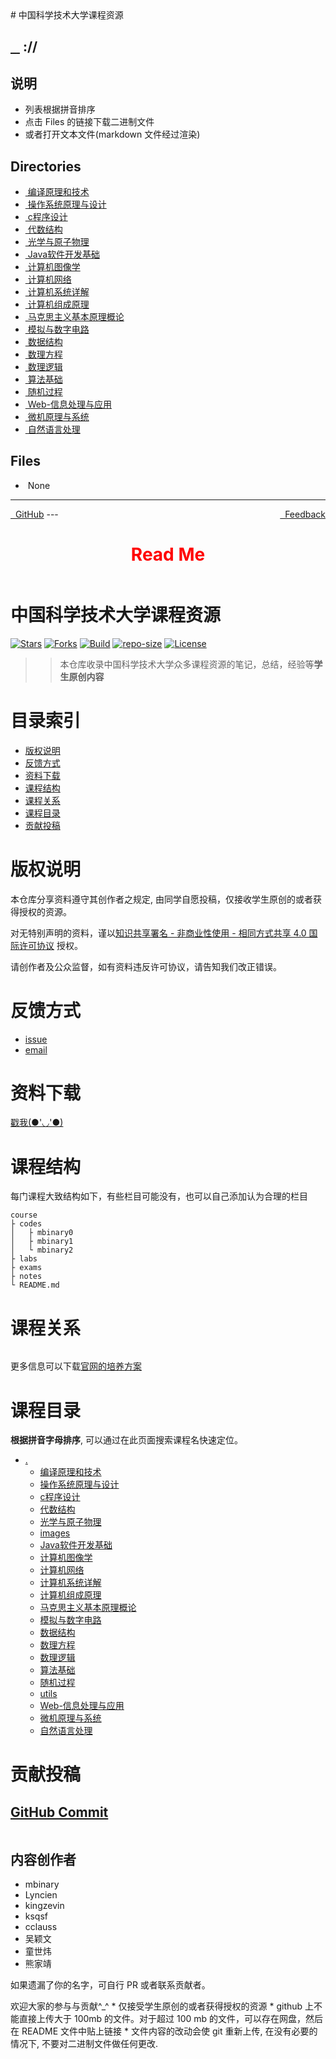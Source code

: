 
<head>
    <meta http-equiv="content-type" content="text/html; charset=utf-8">
    <link rel="stylesheet" href="https://use.fontawesome.com/releases/v5.8.1/css/all.css" integrity="sha384-50oBUHEmvpQ+1lW4y57PTFmhCaXp0ML5d60M1M7uH2+nqUivzIebhndOJK28anvf" crossorigin="anonymous">
    <title> 中国科学技术大学课程资源</title>
</head>
# 中国科学技术大学课程资源

<div>
  <h2>
    <a href="../index.html">&nbsp;&nbsp;<i class="fas fa-backward"></i>&nbsp;</a>
    :/<a href="../index.html"><i class="fas fa-home"></i></a>/<a href="index.html"></a>
  </h2>
</div>

## 说明
- 列表根据拼音排序
- 点击 Files 的链接下载二进制文件
- 或者打开文本文件(markdown 文件经过渲染)

<h2> Directories &nbsp; <a href="http://downgit.zhoudaxiaa.com/#/home?url=https://github.com/USTC-Resource/USTC-Course/tree/master/" style="color:red;text-decoration:underline;" target="_black"><i class="fas fa-download"></i></a></h2>

<ul><li><a href="编译原理和技术/index.html"><i class="fas fa-folder"></i>&nbsp;编译原理和技术</a></li>
<li><a href="操作系统原理与设计/index.html"><i class="fas fa-folder"></i>&nbsp;操作系统原理与设计</a></li>
<li><a href="c程序设计/index.html"><i class="fas fa-folder"></i>&nbsp;c程序设计</a></li>
<li><a href="代数结构/index.html"><i class="fas fa-folder"></i>&nbsp;代数结构</a></li>
<li><a href="光学与原子物理/index.html"><i class="fas fa-folder"></i>&nbsp;光学与原子物理</a></li>
<li><a href="Java软件开发基础/index.html"><i class="fas fa-folder"></i>&nbsp;Java软件开发基础</a></li>
<li><a href="计算机图像学/index.html"><i class="fas fa-folder"></i>&nbsp;计算机图像学</a></li>
<li><a href="计算机网络/index.html"><i class="fas fa-folder"></i>&nbsp;计算机网络</a></li>
<li><a href="计算机系统详解/index.html"><i class="fas fa-folder"></i>&nbsp;计算机系统详解</a></li>
<li><a href="计算机组成原理/index.html"><i class="fas fa-folder"></i>&nbsp;计算机组成原理</a></li>
<li><a href="马克思主义基本原理概论/index.html"><i class="fas fa-folder"></i>&nbsp;马克思主义基本原理概论</a></li>
<li><a href="模拟与数字电路/index.html"><i class="fas fa-folder"></i>&nbsp;模拟与数字电路</a></li>
<li><a href="数据结构/index.html"><i class="fas fa-folder"></i>&nbsp;数据结构</a></li>
<li><a href="数理方程/index.html"><i class="fas fa-folder"></i>&nbsp;数理方程</a></li>
<li><a href="数理逻辑/index.html"><i class="fas fa-folder"></i>&nbsp;数理逻辑</a></li>
<li><a href="算法基础/index.html"><i class="fas fa-folder"></i>&nbsp;算法基础</a></li>
<li><a href="随机过程/index.html"><i class="fas fa-folder"></i>&nbsp;随机过程</a></li>
<li><a href="Web-信息处理与应用/index.html"><i class="fas fa-folder"></i>&nbsp;Web-信息处理与应用</a></li>
<li><a href="微机原理与系统/index.html"><i class="fas fa-folder"></i>&nbsp;微机原理与系统</a></li>
<li><a href="自然语言处理/index.html"><i class="fas fa-folder"></i>&nbsp;自然语言处理</a></li></ul>

## Files
<ul><li><i class="fas fa-meh"></i>&nbsp;None</li></ul>

---
<div style="text-decration:underline;display:inline">
  <a href="https://github.com/USTC-Resource/USTC-Course.git" target="_blank" rel="external"><i class="fab fa-github"></i>&nbsp; GitHub</a>
  <a href="mailto:&#122;huheqin1@gmail.com?subject=反馈与建议" style="float:right" target="_blank" rel="external"><i class="fas fa-envelope"></i>&nbsp; Feedback</a>
</div>
---

<h1 style="color:red;text-align:center;">Read Me</h1>

<p><img alt="" src="images/logo.png" /></p>
<h1 id="_1">中国科学技术大学课程资源</h1>
<p><a href="https://github.com/USTC-Resource/USTC-Course/stargazers"><img alt="Stars" src="https://img.shields.io/github/stars/USTC-Resource/USTC-Course.svg?label=Stars&amp;style=social" /></a>
<a href="https://github.com/USTC-Resource/USTC-Course/network/members"><img alt="Forks" src="https://img.shields.io/github/forks/USTC-Resource/USTC-Course.svg?label=Forks&amp;style=social" /></a>
<a href="https://travis-ci.org/USTC-Resource/USTC-Course?branch=master"><img alt="Build" src="https://travis-ci.org/USTC-Resource/USTC-Course.svg?branch=master" /></a>
<a href=""><img alt="repo-size" src="https://img.shields.io/github/repo-size/USTC-Resource/USTC-Course.svg" /></a>
<a href="http://creativecommons.org/licenses/by-nc-sa/4.0/"><img alt="License" src="https://i.creativecommons.org/l/by-nc-sa/4.0/80x15.png" /></a></p>
<blockquote>
<blockquote>
<p>本仓库收录中国科学技术大学众多课程资源的笔记，总结，经验等<strong>学生原创内容</strong></p>
</blockquote>
</blockquote>
<h1 id="_2">目录索引</h1>
<ul>
<li><a href="#版权说明">版权说明</a></li>
<li><a href="#反馈方式">反馈方式</a></li>
<li><a href="#资料下载">资料下载</a></li>
<li><a href="#课程结构">课程结构</a></li>
<li><a href="#课程关系">课程关系</a></li>
<li><a href="#课程目录">课程目录</a></li>
<li><a href="#贡献投稿">贡献投稿</a></li>
</ul>
<h1 id="_3">版权说明</h1>
<p>本仓库分享资料遵守其创作者之规定, 由同学自愿投稿，仅接收学生原创的或者获得授权的资源。</p>
<p>对无特别声明的资料，谨以<a href="http://creativecommons.org/licenses/by-nc-sa/4.0/">知识共享署名 - 非商业性使用 - 相同方式共享 4.0 国际许可协议</a> 授权。<img alt="" src="https://i.creativecommons.org/l/by-nc-sa/4.0/80x15.png" /></p>
<p>请创作者及公众监督，如有资料违反许可协议，请告知我们改正错误。</p>
<h1 id="_4">反馈方式</h1>
<ul>
<li><a href="https://github.com/USTC-Resource/USTC-Course/issues/new">issue</a></li>
<li><a href="mailto:&#122;huheqin1@gmail.com?subject=%E5%8F%8D%E9%A6%88%E4%B8%8E%E5%BB%BA%E8%AE%AE">email</a></li>
</ul>
<h1 id="_5">资料下载</h1>
<p><a href="https://ustc-resource.github.io/USTC-Course">戳我(●'◡'●)</a></p>
<h1 id="_6">课程结构</h1>
<p>每门课程大致结构如下，有些栏目可能没有，也可以自己添加认为合理的栏目</p>
<pre class="codehilite"><code>course
├ codes
│   ├ mbinary0
│   ├ mbinary1
│   └ mbinary2
├ labs
├ exams
├ notes
└ README.md</code></pre>


<h1 id="_7">课程关系</h1>
<p><img alt="" src="images/course.png" /></p>
<p>更多信息可以下载<a href="https://www.teach.ustc.edu.cn/education/241.html/attachment/14-215%E8%AE%A1%E7%AE%97%E6%9C%BA%E5%AD%A6%E9%99%A2-2013">官网的培养方案</a></p>
<h1 id="_8">课程目录</h1>
<p><strong>根据拼音字母排序</strong>, 可以通过在此页面搜索课程名快速定位。</p>
<ul>
<li><a href=".">.</a><ul>
<li><a href="./编译原理和技术">编译原理和技术</a></li>
<li><a href="./操作系统原理与设计">操作系统原理与设计</a></li>
<li><a href="./c程序设计">c程序设计</a></li>
<li><a href="./代数结构">代数结构</a></li>
<li><a href="./光学与原子物理">光学与原子物理</a></li>
<li><a href="./images">images</a></li>
<li><a href="./Java软件开发基础">Java软件开发基础</a></li>
<li><a href="./计算机图像学">计算机图像学</a></li>
<li><a href="./计算机网络">计算机网络</a></li>
<li><a href="./计算机系统详解">计算机系统详解</a></li>
<li><a href="./计算机组成原理">计算机组成原理</a></li>
<li><a href="./马克思主义基本原理概论">马克思主义基本原理概论</a></li>
<li><a href="./模拟与数字电路">模拟与数字电路</a></li>
<li><a href="./数据结构">数据结构</a></li>
<li><a href="./数理方程">数理方程</a></li>
<li><a href="./数理逻辑">数理逻辑</a></li>
<li><a href="./算法基础">算法基础</a></li>
<li><a href="./随机过程">随机过程</a></li>
<li><a href="./utils">utils</a></li>
<li><a href="./Web-信息处理与应用">Web-信息处理与应用</a></li>
<li><a href="./微机原理与系统">微机原理与系统</a></li>
<li><a href="./自然语言处理">自然语言处理</a></li>
</ul>
</li>
</ul>
<h1 id="_9">贡献投稿</h1>
<h2 id="github-commit"><a href="https://github.com/USTC-Resource/USTC-Course/graphs/contributors">GitHub Commit</a></h2>
<p><a href="https://sourcerer.io/fame/mbinary/USTC-Resource/USTC-Course/links/0"><img alt="" src="https://sourcerer.io/fame/mbinary/USTC-Resource/USTC-Course/images/0" /></a><a href="https://sourcerer.io/fame/mbinary/USTC-Resource/USTC-Course/links/1"><img alt="" src="https://sourcerer.io/fame/mbinary/USTC-Resource/USTC-Course/images/1" /></a><a href="https://sourcerer.io/fame/mbinary/USTC-Resource/USTC-Course/links/2"><img alt="" src="https://sourcerer.io/fame/mbinary/USTC-Resource/USTC-Course/images/2" /></a><a href="https://sourcerer.io/fame/mbinary/USTC-Resource/USTC-Course/links/3"><img alt="" src="https://sourcerer.io/fame/mbinary/USTC-Resource/USTC-Course/images/3" /></a><a href="https://sourcerer.io/fame/mbinary/USTC-Resource/USTC-Course/links/4"><img alt="" src="https://sourcerer.io/fame/mbinary/USTC-Resource/USTC-Course/images/4" /></a><a href="https://sourcerer.io/fame/mbinary/USTC-Resource/USTC-Course/links/5"><img alt="" src="https://sourcerer.io/fame/mbinary/USTC-Resource/USTC-Course/images/5" /></a><a href="https://sourcerer.io/fame/mbinary/USTC-Resource/USTC-Course/links/6"><img alt="" src="https://sourcerer.io/fame/mbinary/USTC-Resource/USTC-Course/images/6" /></a><a href="https://sourcerer.io/fame/mbinary/USTC-Resource/USTC-Course/links/7"><img alt="" src="https://sourcerer.io/fame/mbinary/USTC-Resource/USTC-Course/images/7" /></a></p>
<h2 id="_10">内容创作者</h2>
<ul>
<li>mbinary</li>
<li>Lyncien</li>
<li>kingzevin</li>
<li>ksqsf</li>
<li>cclauss</li>
<li>吴颖文</li>
<li>童世炜</li>
<li>熊家靖</li>
</ul>
<p>如果遗漏了你的名字，可自行 PR 或者联系贡献者。</p>
<p>欢迎大家的参与与贡献^_^
* 仅接受学生原创的或者获得授权的资源
* github 上不能直接上传大于 100mb 的文件。对于超过 100 mb 的文件，可以存在网盘，然后在 README 文件中贴上链接
* 文件内容的改动会使 git 重新上传, 在没有必要的情况下, 不要对二进制文件做任何更改.</p>
